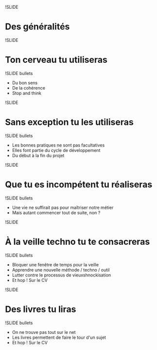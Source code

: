 !SLIDE

# Des généralités #

!SLIDE

# Ton cerveau tu utiliseras #

!SLIDE bullets

* Du bon sens
* De la cohérence
* Stop and think

!SLIDE

# Sans exception tu les utiliseras #

!SLIDE bullets

* Les bonnes pratiques ne sont pas facultatives
* Elles font partie du cycle de développement
* Du début à la fin du projet

!SLIDE

# Que tu es incompétent tu réaliseras #

!SLIDE bullets

* Une vie ne suffirait pas pour maîtriser notre métier
* Mais autant commencer tout de suite, non ?

!SLIDE

# À la veille techno tu te consacreras #

!SLIDE bullets

* Bloquer une fenêtre de temps pour la veille
* Apprendre une nouvelle méthode / techno / outil
* Lutter contre le processus de vieuxshnockisation
* Et hop ! Sur le CV

!SLIDE

# Des livres tu liras #

!SLIDE bullets

* On ne trouve pas tout sur le net
* Les livres permettent de faire le tour d'un sujet
* Et hop ! Sur le CV
